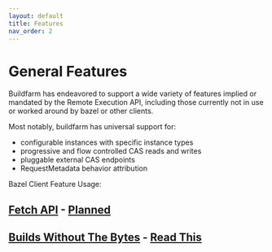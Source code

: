 ```yaml
---
layout: default
title: Features
nav_order: 2
---
```


# General Features

Buildfarm has endeavored to support a wide variety of features implied or mandated by the Remote Execution API, including those currently not in use or worked around by bazel or other clients.

Most notably, buildfarm has universal support for:

* configurable instances with specific instance types
* progressive and flow controlled CAS reads and writes
* pluggable external CAS endpoints
* RequestMetadata behavior attribution

Bazel Client Feature Usage:

## [Fetch API](https://docs.bazel.build/versions/master/command-line-reference.html#flag--experimental_remote_downloader) - [Planned](https://github.com/bazelbuild/bazel-buildfarm/pull/605)
## [Builds Without The Bytes](https://github.com/bazelbuild/bazel/issues/6862) - [Read This](https://bazelbuild.github.io/bazel-buildfarm/docs/execution/builds-without-the-bytes/)